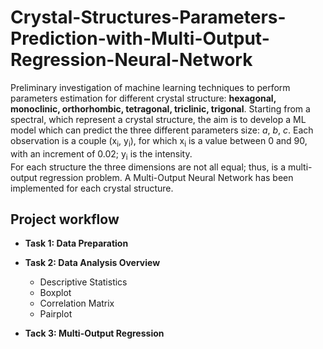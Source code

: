 # Crystal-Structures-Parameters-Prediction-with-Multi-Output-Regression-Neural-Network
Preliminary investigation of machine learning techniques to perform parameters estimation for different crystal structure: <b>hexagonal, monoclinic, orthorhombic, tetragonal, triclinic, trigonal</b>.
Starting from a spectral, which represent a crystal structure, the aim is to develop a ML model which can predict the three different parameters size: <i>a</i>, <i>b</i>, <i>c</i>.
Each observation is a couple (x<sub>i</sub>, y<sub>i</sub>), for which x<sub>i</sub> is a value between 0 and 90, with an increment of 0.02; y<sub>i</sub> is the intensity. 
<br>For each structure the three dimensions are not all equal; thus, is a multi-output regression problem. A Multi-Output Neural Network has been implemented for each crystal structure.
## Project workflow
* <b>Task 1: Data Preparation</b>

* <b>Task 2: Data Analysis Overview</b>
  * Descriptive Statistics
  * Boxplot
  * Correlation Matrix
  * Pairplot

* <b>Tack 3: Multi-Output Regression



